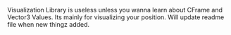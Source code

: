 Visualization Library is useless unless you wanna learn about CFrame and Vector3 Values. Its mainly for visualizing your position.
Will update readme file when new thingz added.
